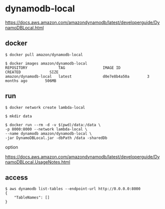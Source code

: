 # dynamodb-local


https://docs.aws.amazon.com/amazondynamodb/latest/developerguide/DynamoDBLocal.html


docker 
--

```console
$ docker pull amazon/dynamodb-local
```
```console
$ docker images amazon/dynamodb-local                                                  
REPOSITORY              TAG                 IMAGE ID            CREATED             SIZE
amazon/dynamodb-local   latest              d0e7e8b4a50a        3 months ago        506MB
```


run 
--

```console
$ docker network create lambda-local
```
```console
$ mkdir data
```
```
$ docker run --rm -d -v $(pwd)/data:/data \
-p 8000:8000 --network lambda-local \
--name dynamodb amazon/dynamodb-local \
-jar DynamoDBLocal.jar -dbPath /data -sharedDb
```

option  

https://docs.aws.amazon.com/amazondynamodb/latest/developerguide/DynamoDBLocal.UsageNotes.html

access
--

```console
$ aws dynamodb list-tables --endpoint-url http://0.0.0.0:8000
{
    "TableNames": []
}
```
